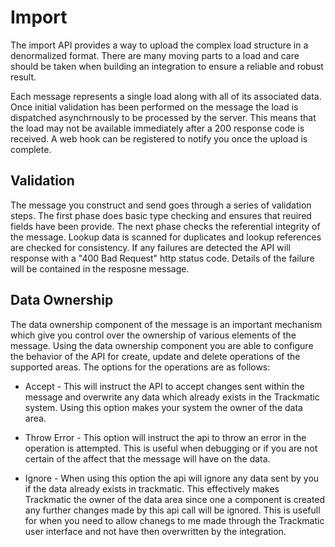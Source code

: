 # Import

The import API provides a way to upload the complex load structure in a denormalized format. There are many moving parts to a load and care should be taken when building an integration to ensure a reliable and robust result.

Each message represents a single load along with all of its associated data. Once initial validation has been performed on the message the load is dispatched asynchrnously to be processed by the server. This means that the load may not be available immediately after a 200 response code is received. A web hook can be registered to notify you once the upload is complete.

## Validation

The message you construct and send goes through a series of validation steps. The first phase does basic type checking and ensures that reuired fields have been provide. The next phase checks the referential integrity of the message. Lookup data is scanned for duplicates and lookup references are checked for consistency. If any failures are detected the API will response with a "400 Bad Request" http status code. Details of the failure will be contained in the resposne message.

## Data Ownership

The data ownership component of the message is an important mechanism which give you control over the ownership of various elements of the message. Using the data ownership component you are able to configure the behavior of the API for create, update and delete operations of the supported areas. The options for the operations are as follows:

- Accept - This will instruct the API to accept changes sent within the message and overwrite any data which already exists in the Trackmatic system. Using this option makes your system the owner of the data area.

- Throw Error - This option will instruct the api to throw an error in the operation is attempted. This is useful when debugging or if you are not certain of the affect that the message will have on the data.

- Ignore - When using this option the api will ignore any data sent by you if the data already exists in trackmatic. This effectively makes Trackmatic the owner of the data area since one a component is created any further changes made by this api call will be ignored. This is usefull for when you need to allow chanegs to me made through the Trackmatic user interface and not have then overwritten by the integration.
